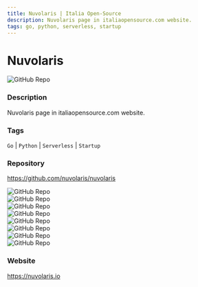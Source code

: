 ```yaml
---
title: Nuvolaris | Italia Open-Source
description: Nuvolaris page in italiaopensource.com website.
tags: go, python, serverless, startup
---
```

        

# Nuvolaris

![GitHub Repo](https://img.shields.io/static/v1?label=category&message=opensource&color=green)

### Description

Nuvolaris page in italiaopensource.com website.

### Tags

`Go` | `Python` | `Serverless` | `Startup`

### Repository

https://github.com/nuvolaris/nuvolaris

![GitHub Repo](https://img.shields.io/github/stars/nuvolaris/nuvolaris?style=social)<br />![GitHub Repo](https://img.shields.io/github/forks/nuvolaris/nuvolaris?style=social)<br />![GitHub Repo](https://img.shields.io/github/v/tag/nuvolaris/nuvolaris?style=social)<br />![GitHub Repo](https://img.shields.io/github/contributors/nuvolaris/nuvolaris)<br />![GitHub Repo](https://img.shields.io/github/issues-pr/nuvolaris/nuvolaris)<br />![GitHub Repo](https://img.shields.io/github/issues/nuvolaris/nuvolaris)<br />![GitHub Repo](https://img.shields.io/github/license/nuvolaris/nuvolaris)<br />![GitHub Repo](https://img.shields.io/github/last-commit/nuvolaris/nuvolaris)<br />

### Website

https://nuvolaris.io
